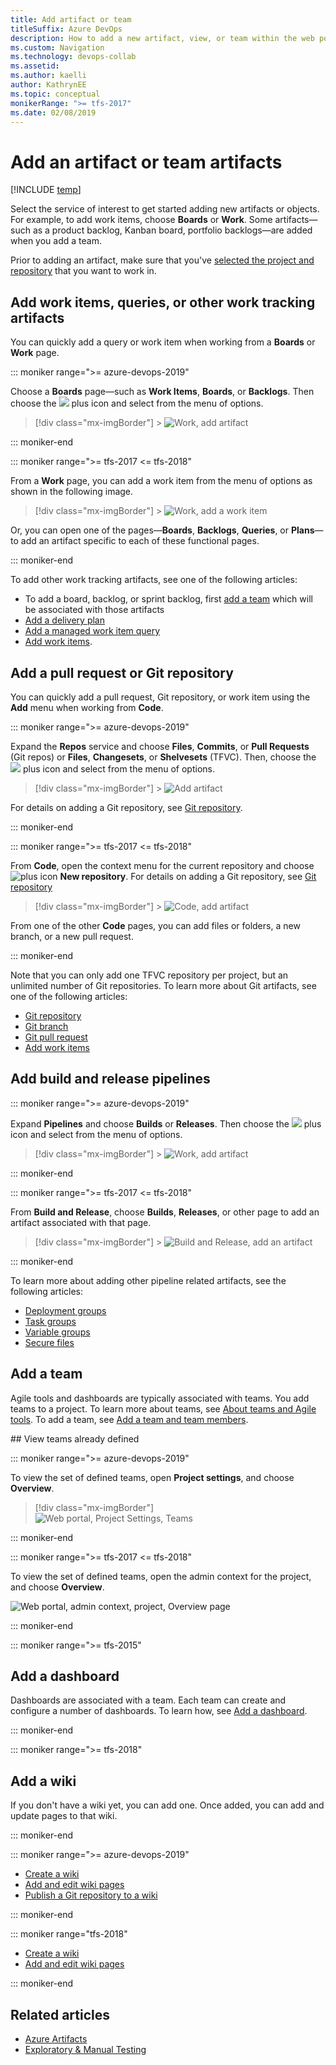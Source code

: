 ```yaml
---
title: Add artifact or team
titleSuffix: Azure DevOps
description: How to add a new artifact, view, or team within the web portal in Azure DevOps
ms.custom: Navigation
ms.technology: devops-collab
ms.assetid:
ms.author: kaelli
author: KathrynEE
ms.topic: conceptual
monikerRange: ">= tfs-2017"
ms.date: 02/08/2019
---
```


# Add an artifact or team artifacts

[!INCLUDE [temp](../../includes/version-tfs-2017-through-vsts.md)]

Select the service of interest to get started adding new artifacts or objects. For example, to add work items, choose **Boards** or **Work**. Some artifacts&mdash;such as a product backlog, Kanban board, portfolio backlogs&mdash;are added when you add a team.

Prior to adding an artifact, make sure that you've [selected the project and repository](go-to-project-repo.md) that you want to work in.

## Add work items, queries, or other work tracking artifacts

You can quickly add a query or work item when working from a **Boards** or **Work** page.

::: moniker range=">= azure-devops-2019"

Choose a **Boards** page&mdash;such as **Work Items**, **Boards**, or **Backlogs**. Then choose the ![ ](../../media/icons/blue-add.png) plus icon and select from the menu of options.

> [!div class="mx-imgBorder"] > ![Work, add artifact](media/add-artifact/add-work-item-query-vert.png)

::: moniker-end

::: moniker range=">= tfs-2017 <= tfs-2018"

From a **Work** page, you can add a work item from the menu of options as shown in the following image.

> [!div class="mx-imgBorder"] > ![Work, add a work item](../../boards/backlogs/media/add-work-items-choose-user-story.png)

Or, you can open one of the pages&mdash;**Boards**, **Backlogs**, **Queries**, or **Plans**&mdash;to add an artifact specific to each of these functional pages.

::: moniker-end

To add other work tracking artifacts, see one of the following articles:

- To add a board, backlog, or sprint backlog, first [add a team](../../organizations/settings/add-teams.md) which will be associated with those artifacts
- [Add a delivery plan](../../boards/plans/review-team-plans.md)
- [Add a managed work item query](../../boards/queries/using-queries.md)
- [Add work items](../../boards/work-items/view-add-work-items.md).

## Add a pull request or Git repository

You can quickly add a pull request, Git repository, or work item using the **Add** menu when working from **Code**.

::: moniker range=">= azure-devops-2019"

Expand the **Repos** service and choose **Files**, **Commits**, or **Pull Requests** (Git repos) or **Files**, **Changesets**, or **Shelvesets** (TFVC). Then, choose the ![ ](../../media/icons/blue-add.png) plus icon and select from the menu of options.

> [!div class="mx-imgBorder"] > ![Add artifact](media/add-artifact/add-repo-vert.png)

For details on adding a Git repository, see [Git repository](../../repos/git/creatingrepo.md).

::: moniker-end

::: moniker range=">= tfs-2017 <= tfs-2018"

From **Code**, open the context menu for the current repository and choose ![plus icon](../../media/icons/blue-add-icon.png) **New repository**. For details on adding a Git repository, see [Git repository](../../repos/git/creatingrepo.md)

> [!div class="mx-imgBorder"] > ![Code, add artifact](media/add-artifact/add-repo-horz.png)

From one of the other **Code** pages, you can add files or folders, a new branch, or a new pull request.

::: moniker-end

Note that you can only add one TFVC repository per project, but an unlimited number of Git repositories. To learn more about Git artifacts, see one of the following articles:

- [Git repository](../../repos/git/creatingrepo.md)
- [Git branch](../../repos/git/create-branch.md)
- [Git pull request](../../repos/git/pullrequest.md)
- [Add work items](../../boards/work-items/view-add-work-items.md)

## Add build and release pipelines

::: moniker range=">= azure-devops-2019"

Expand **Pipelines** and choose **Builds** or **Releases**. Then choose the ![ ](../../media/icons/blue-add.png) plus icon and select from the menu of options.

> [!div class="mx-imgBorder"] > ![Work, add artifact](media/add-artifact/add-pipeline-vert.png)

::: moniker-end

::: moniker range=">= tfs-2017 <= tfs-2018"

From **Build and Release**, choose **Builds**, **Releases**, or other page to add an artifact associated with that page.

> [!div class="mx-imgBorder"] > ![Build and Release, add an artifact](media/add-artifact/build-release-hub.png)

::: moniker-end

To learn more about adding other pipeline related artifacts, see the following articles:

- [Deployment groups](../../pipelines/release/deployment-groups/index.md)
- [Task groups](../../pipelines/library/task-groups.md)
- [Variable groups](../../pipelines/library/variable-groups.md)
- [Secure files](../../pipelines/library/secure-files.md)

## Add a team

Agile tools and dashboards are typically associated with teams. You add teams to a project. To learn more about teams, see [About teams and Agile tools](../../settings/about-teams-and-settings.md). To add a team, see [Add a team and team members](../../organizations/settings/add-teams.md).

<a id="view-teams" />
## View teams already defined

::: moniker range=">= azure-devops-2019"

To view the set of defined teams, open **Project settings**, and choose **Overview**.

> [!div class="mx-imgBorder"]  
> ![Web portal, Project Settings, Teams](media/add-artifact/view-teams-vert-brn.png)

::: moniker-end

::: moniker range=">= tfs-2017 <= tfs-2018"

To view the set of defined teams, open the admin context for the project, and choose **Overview**.

![Web portal, admin context, project, Overview page](../../boards/plans/media/multiple-teams-view-teams.png)

::: moniker-end

::: moniker range=">= tfs-2015"

## Add a dashboard

Dashboards are associated with a team. Each team can create and configure a number of dashboards. To learn how, see [Add a dashboard](../../report/dashboards/dashboards.md).

::: moniker-end

::: moniker range=">= tfs-2018"

## Add a wiki

If you don't have a wiki yet, you can add one. Once added, you can add and update pages to that wiki.

::: moniker-end

::: moniker range=">= azure-devops-2019"

- [Create a wiki](../wiki/wiki-create-repo.md)
- [Add and edit wiki pages](../wiki/add-edit-wiki.md)
- [Publish a Git repository to a wiki](../wiki/publish-repo-to-wiki.md)

::: moniker-end

::: moniker range="tfs-2018"

- [Create a wiki](../wiki/wiki-create-repo.md)
- [Add and edit wiki pages](../wiki/add-edit-wiki.md)

::: moniker-end

## Related articles

- [Azure Artifacts](../../artifacts/index.yml)
- [Exploratory & Manual Testing](../../test/index.yml)
